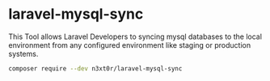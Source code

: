 # laravel-mysql-sync

This Tool allows Laravel Developers to syncing mysql databases to the local environment from any configured
environment like staging or production systems.

```bash
composer require --dev n3xt0r/laravel-mysql-sync
```